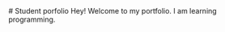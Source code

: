 <!DOCTYPE html>
<!DOCTYPE html>
<html>
<head>
	<!-- <title></title> -->
</head>
<body>
 # Student porfolio
	Hey! Welcome to my portfolio.  I am learning programming.

</body>
</html>